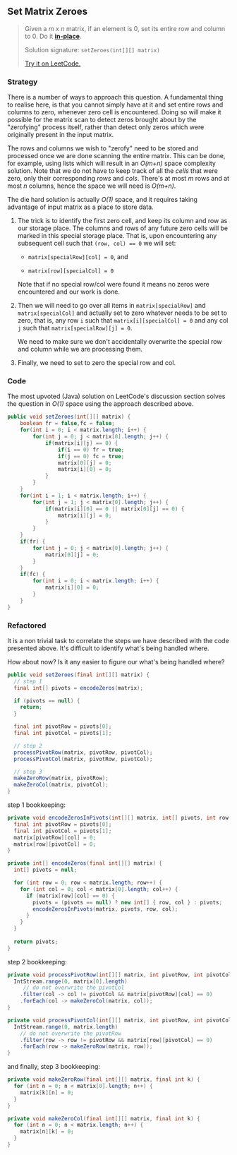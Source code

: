 ## Set Matrix Zeroes

>  Given a *m* x *n* matrix, if an element is 0, set its entire row and column to 0. Do it [**in-place**](https://en.wikipedia.org/wiki/In-place_algorithm).
>
>  Solution signature: `setZeroes(int[][] matrix)`
>
>  [Try it on LeetCode.](https://leetcode.com/explore/interview/card/top-interview-questions-medium/103/array-and-strings/777/)



### Strategy

There is a number of ways to approach this question. A fundamental thing to realise here, is that you cannot simply have at it and set entire rows and columns to zero, whenever zero cell is encountered. Doing so will make it possible for the matrix scan to detect zeros brought about by the "zerofying" process itself, rather than detect only zeros which were originally present in the input matrix. 

The rows and columns we wish to "zerofy" need to be stored and processed once we are done scanning the entire matrix. This can be done, for example, using lists which will result in an *O(m+n)* space complexity solution. Note that we do not have to keep track of all the *cells* that were zero, only their corresponding *rows* and *cols*. There's at most *m* rows and at most *n* columns, hence the space we will need is *O(m+n)*.

The die hard solution is actually *O(1)* space, and it requires taking advantage of input matrix as a place to store data. 

1. The trick is to identify the first zero cell, and keep its column and row as our storage place. The columns and rows of any future zero cells will be marked in this special storage place. That is, upon encountering any subsequent cell such that `(row, col) == 0` we will set:   

   * `matrix[specialRow][col] = 0`, and

   * `matrix[row][specialCol] = 0`
   
   Note that if no special row/col were found it means no zeros were encountered and our work is done.
   
2. Then we will need to go over all items in `matrix[specialRow]` and `matrix[specialCol]` and actually set to zero whatever needs to be set to zero, that is, any row `i` such that `matrix[i][specialCol] = 0` and any col `j` such that `matrix[specialRow][j] = 0`.

   We need to make sure we don't accidentally overwrite the special row and column while we are processing them.

3. Finally, we need to set to zero the special row and col.

   

### Code

The most upvoted (Java) solution on LeetCode's discussion section solves the question in *O(1)* space using the approach described above.

```java
public void setZeroes(int[][] matrix) {
    boolean fr = false,fc = false;
    for(int i = 0; i < matrix.length; i++) {
        for(int j = 0; j < matrix[0].length; j++) {
            if(matrix[i][j] == 0) {
                if(i == 0) fr = true;
                if(j == 0) fc = true;
                matrix[0][j] = 0;
                matrix[i][0] = 0;
            }
        }
    }
    for(int i = 1; i < matrix.length; i++) {
        for(int j = 1; j < matrix[0].length; j++) {
            if(matrix[i][0] == 0 || matrix[0][j] == 0) {
                matrix[i][j] = 0;
            }
        }
    }
    if(fr) {
        for(int j = 0; j < matrix[0].length; j++) {
            matrix[0][j] = 0;
        }
    }
    if(fc) {
        for(int i = 0; i < matrix.length; i++) {
            matrix[i][0] = 0;
        }
    }   
}
```



### Refactored

It is a non trivial task to correlate the steps we have described with the code presented above. It's difficult to identify what's being handled where.

How about now? Is it any easier to figure our what's being handled where?

```java
public void setZeroes(final int[][] matrix) {
  // step 1
  final int[] pivots = encodeZeros(matrix);

  if (pivots == null) {
    return;
  }

  final int pivotRow = pivots[0];
  final int pivotCol = pivots[1];

  // step 2
  processPivotRow(matrix, pivotRow, pivotCol);
  processPivotCol(matrix, pivotRow, pivotCol);

  // step 3
  makeZeroRow(matrix, pivotRow);
  makeZeroCol(matrix, pivotCol);
}
```

step 1 bookkeeping:

```java
private void encodeZerosInPivots(int[][] matrix, int[] pivots, int row, int col) {
  final int pivotRow = pivots[0];
  final int pivotCol = pivots[1];
  matrix[pivotRow][col] = 0;
  matrix[row][pivotCol] = 0;
}

private int[] encodeZeros(final int[][] matrix) {
  int[] pivots = null;

  for (int row = 0; row < matrix.length; row++) {
    for (int col = 0; col < matrix[0].length; col++) {
      if (matrix[row][col] == 0) {
        pivots = (pivots == null) ? new int[] { row, col } : pivots;
        encodeZerosInPivots(matrix, pivots, row, col);
      }
    }
  }
  
  return pivots;
}
```

step 2 bookkeeping:

```java
private void processPivotRow(int[][] matrix, int pivotRow, int pivotCol) {
  IntStream.range(0, matrix[0].length)
     // do not overwrite the pivotCol
    .filter(col -> col != pivotCol && matrix[pivotRow][col] == 0)
    .forEach(col -> makeZeroCol(matrix, col));
}

private void processPivotCol(int[][] matrix, int pivotRow, int pivotCol) {
  IntStream.range(0, matrix.length)
    // do not overwrite the pivotRow
    .filter(row -> row != pivotRow && matrix[row][pivotCol] == 0)
    .forEach(row -> makeZeroRow(matrix, row));
}
```

and finally, step 3 bookkeeping:

```java
private void makeZeroRow(final int[][] matrix, final int k) {
  for (int n = 0; n < matrix[0].length; n++) {
    matrix[k][n] = 0;
  }
}

private void makeZeroCol(final int[][] matrix, final int k) {
  for (int n = 0; n < matrix.length; n++) {
    matrix[n][k] = 0;
  }
}
```

